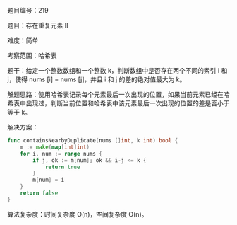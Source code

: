 题目编号：219

题目：存在重复元素 II

难度：简单

考察范围：哈希表

题干：给定一个整数数组和一个整数 k，判断数组中是否存在两个不同的索引 i 和 j，使得 nums [i] = nums [j]，并且 i 和 j 的差的绝对值最大为 k。

解题思路：使用哈希表记录每个元素最后一次出现的位置，如果当前元素已经在哈希表中出现过，判断当前位置和哈希表中该元素最后一次出现的位置的差是否小于等于 k。

解决方案：

```go
func containsNearbyDuplicate(nums []int, k int) bool {
    m := make(map[int]int)
    for i, num := range nums {
        if j, ok := m[num]; ok && i-j <= k {
            return true
        }
        m[num] = i
    }
    return false
}
```

算法复杂度：时间复杂度 O(n)，空间复杂度 O(n)。